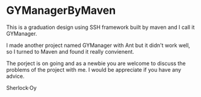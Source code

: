 GYManagerByMaven
================
This is a graduation design using SSH framework built by maven and I call it GYManager. 

I made another project named GYManager with Ant but it didn't work well, so I turned to Maven and found it really convienent.

The porject is on going and as a newbie you are welcome to discuss the problems of the project with me. I would be appreciate if you have any advice.

Sherlock·Oy

